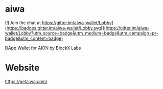 # aiwa

[![Join the chat at https://gitter.im/aiwa-wallet/Lobby](https://badges.gitter.im/aiwa-wallet/Lobby.svg)](https://gitter.im/aiwa-wallet/Lobby?utm_source=badge&utm_medium=badge&utm_campaign=pr-badge&utm_content=badge)

DApp Wallet for AION by BlockX Labs

# Website
https://getaiwa.com/

